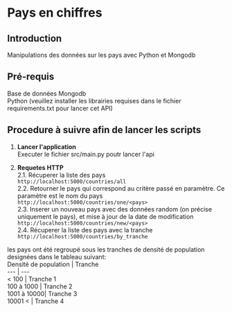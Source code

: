 # Pays en chiffres
## Introduction
Manipulations des données sur les pays avec Python et Mongodb  

## Pré-requis  
Base de données Mongodb  
Python (veuillez installer les librairies requises dans le fichier requirements.txt pour lancer cet API)

## Procedure à suivre afin de lancer les scripts
1. **Lancer l'application**  
Executer le fichier src/main.py poutr lancer l'api

2. **Requetes HTTP**  
2.1. Récuperer la liste des pays  
`http://localhost:5000/countries/all`  
2.2. Retourner le pays qui correspond au critère passé en paramètre. Ce paramètre est le nom du pays  
`http://localhost:5000/countries/one/<pays>`  
2.3. Inserer un nouveau pays avec des données random (on précise uniquement le pays), et mise à jour de la date de modification  
`http://localhost:5000/countries/new/<pays>`  
2.4. Récuperer la liste des pays avec la tranche  
`http://localhost:5000/countries/by_tranche`  

les pays ont été regroupé sous les tranches de densité de population designées dans le tableau suivant:  
Densité de population | Tranche  
--- | ---  
< 100 | Tranche 1  
100 à 1000 | Tranche 2  
1001 à 10000| Tranche 3  
10001 < | Tranche 4  
